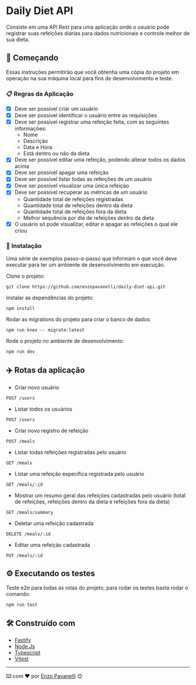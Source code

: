 # Daily Diet API

Consiste em uma API Rest para uma aplicação onde o usuário pode registrar suas refeições diárias para dados nutricionais e controle melhor de sua dieta. 

## 🚀 Começando

Essas instruções permitirão que você obtenha uma cópia do projeto em operação na sua máquina local para fins de desenvolvimento e teste.

### 📋 Regras da Aplicação

  - [x] Deve ser possível criar um usuário
  - [x] Deve ser possível identificar o usuário entre as requisições
  - [x] Deve ser possível registrar uma refeição feita, com as seguintes informações:  
      - Nome
      - Descrição
      - Data e Hora
      - Está dentro ou não da dieta
  - [x] Deve ser possível editar uma refeição, podendo alterar todos os dados acima
  - [x] Deve ser possível apagar uma refeição
  - [x] Deve ser possível listar todas as refeições de um usuário
  - [x] Deve ser possível visualizar uma única refeição
  - [x] Deve ser possível recuperar as métricas de um usuário
      - Quantidade total de refeições registradas
      - Quantidade total de refeições dentro da dieta
      - Quantidade total de refeições fora da dieta
      - Melhor sequência por dia de refeições dentro da dieta
  - [x] O usuário só pode visualizar, editar e apagar as refeições o qual ele criou

### 🔧 Instalação

Uma série de exemplos passo-a-passo que informam o que você deve executar para ter um ambiente de desenvolvimento em execução.

Clone o projeto:

```
git clone https://github.com/enzopavanelli/daily-diet-api.git
```

Instalar as dependências do projeto:

```
npm install
```

Rodar as migrations do projeto para criar o banco de dados:

```
npm run knex -- migrate:latest
```

Rode o projeto no ambiente de desenvolvimento:

```
npm run dev
```

## ✈️ Rotas da aplicação

- Criar novo usuário
```
POST /users
```

- Listar todos os usuários
```
POST /users
```

- Criar novo registro de refeição
```
POST /meals
```

- Listar todas refeições registradas pelo usuário
```
GET /meals
```

- Listar uma refeição específica registrada pelo usuário
```
GET /meals/:id
```

- Mostrar um resumo geral das refeições cadastradas pelo usuário (total de refeições, refeições dentro da dieta e refeições fora da dieta)
```
GET /meals/summary
```

- Deletar uma refeição cadastrada
```
DELETE /meals/:id
```

- Editar uma refeição cadastrada
```
PUT /meals/:id
```

## ⚙️ Executando os testes

Teste e2e para todas as rotas do projeto, para rodar os testes basta rodar o comando:

```
npm run test
```

## 🛠️ Construído com

* [Fastify](https://fastify.dev/docs/latest/) 
* [Node.Js](https://nodejs.org/en/docs) 
* [Typescript](https://www.typescriptlang.org/docs/)
* [Vitest](https://vitest.dev/)
  


---
⌨️ com ❤️ por [Enzo Pavanelli](https://github.com/enzopavanelli) 😊
